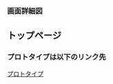 ### 画面詳細図
## トップページ
### プロトタイプは以下のリンク先
[プロトタイプ](https://www.figma.com/file/RxVIJwLfJTYctd4aWOAFT0/Untitled?node-id=1%3A2)
